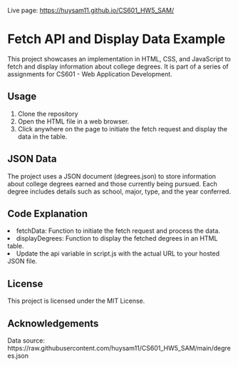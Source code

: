 Live page: https://huysam11.github.io/CS601_HW5_SAM/

<h1>Fetch API and Display Data Example</h1>
This project showcases an implementation in HTML, CSS, and JavaScript to fetch and display information about college degrees. It is part of a series of assignments for CS601 - Web Application Development.
<h2>Usage</h2>
<ol>
<li>Clone the repository</li>
 <li>Open the HTML file in a web browser. </li>
 <li>Click anywhere on the page to initiate the fetch request and display the data in the table. </li>
</ol>
<h2>JSON Data</h2>
The project uses a JSON document (degrees.json) to store information about college degrees earned and those currently being pursued. Each degree includes details such as school, major, type, and the year conferred.
<h2>Code Explanation</h2>
<li>fetchData: Function to initiate the fetch request and process the data.</li>
<li>displayDegrees: Function to display the fetched degrees in an HTML table.</li>
<li>Update the api variable in script.js with the actual URL to your hosted JSON file.</li>
 <h2>License</h2>
This project is licensed under the MIT License.

<h2>Acknowledgements</h2>
Data source: https://raw.githubusercontent.com/huysam11/CS601_HW5_SAM/main/degrees.json
